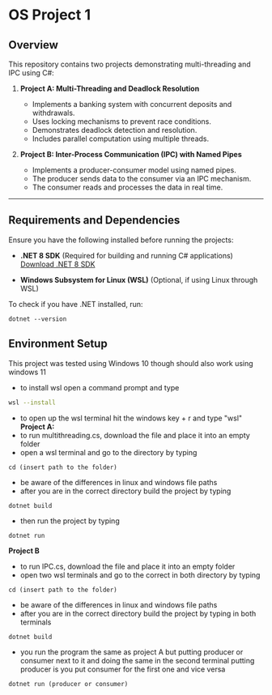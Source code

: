 # OS Project 1

## Overview

This repository contains two projects demonstrating multi-threading and IPC using C#:

1. **Project A: Multi-Threading and Deadlock Resolution**  
   - Implements a banking system with concurrent deposits and withdrawals.
   - Uses locking mechanisms to prevent race conditions.
   - Demonstrates deadlock detection and resolution.
   - Includes parallel computation using multiple threads.

2. **Project B: Inter-Process Communication (IPC) with Named Pipes**  
   - Implements a producer-consumer model using named pipes.
   - The producer sends data to the consumer via an IPC mechanism.
   - The consumer reads and processes the data in real time.

---

## Requirements and Dependencies

Ensure you have the following installed before running the projects:

- **.NET 8 SDK** (Required for building and running C# applications)  
  [Download .NET 8 SDK](https://dotnet.microsoft.com/en-us/download/dotnet/8.0)

- **Windows Subsystem for Linux (WSL)** (Optional, if using Linux through WSL)

To check if you have .NET installed, run:

```
dotnet --version
```

## Environment Setup

This project was tested using Windows 10 though should also work using windows 11
- to install wsl open a command prompt and type
```sh
wsl --install
```
- to open up the wsl terminal hit the windows key + r and type "wsl"
  **Project A:**
- to run multithreading.cs, download the file and place it into an empty folder
- open a wsl terminal and go to the directory by typing 
```
cd (insert path to the folder)
```
- be aware of the differences in linux and windows file paths
- after you are in the correct directory build the project by typing
```
dotnet build
```
- then run the project by typing
```
dotnet run
```

**Project B**
- to run IPC.cs, download the file and place it into an empty folder
- open two wsl terminals and go to the correct in both directory by typing
```
cd (insert path to the folder)
```
- be aware of the differences in linux and windows file paths
- after you are in the correct directory build the project by typing in both terminals
```
dotnet build
```
- you run the program the same as project A but putting producer or consumer next to it and
  doing the same in the second terminal putting producer is you put consumer for the first one and vice versa
```
dotnet run (producer or consumer)
```
